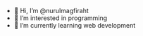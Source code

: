 - 👋 Hi, I’m @nurulmagfiraht
- 👀 I’m interested in programming
- 🌱 I’m currently learning web development

<!---
nurulmagfiraht/nurulmagfiraht is a ✨ special ✨ repository because its `README.md` (this file) appears on your GitHub profile.
You can click the Preview link to take a look at your changes.
--->
